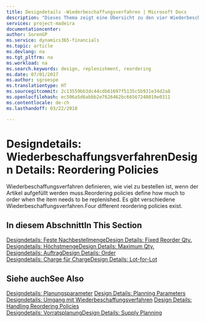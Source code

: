 ```yaml
---
title: Designdetails -Wiederbeschaffungsverfahren | Microsoft Docs
description: "Dieses Thema zeigt eine Übersicht zu den vier Wiederbeschaffungsverfahren, die für einen Wiederauffüllauftrag verfügbar sind."
services: project-madeira
documentationcenter: 
author: SorenGP
ms.service: dynamics365-financials
ms.topic: article
ms.devlang: na
ms.tgt_pltfrm: na
ms.workload: na
ms.search.keywords: design, replenishment, reordering
ms.date: 07/01/2017
ms.author: sgroespe
ms.translationtype: HT
ms.sourcegitcommit: 2c13559bb3dc44cdb61697f5135c5b931e34d2a8
ms.openlocfilehash: ec506a5d6abbb2e7626462bc66567248019e0311
ms.contentlocale: de-ch
ms.lasthandoff: 03/22/2018

---
```

# <a name="design-details-reordering-policies"></a><span data-ttu-id="d1e5d-103">Designdetails: Wiederbeschaffungsverfahren</span><span class="sxs-lookup"><span data-stu-id="d1e5d-103">Design Details: Reordering Policies</span></span>
<span data-ttu-id="d1e5d-104">Wiederbeschaffungsverfahren definieren, wie viel zu bestellen ist, wenn der Artikel aufgefüllt werden muss.</span><span class="sxs-lookup"><span data-stu-id="d1e5d-104">Reordering policies define how much to order when the item needs to be replenished.</span></span> <span data-ttu-id="d1e5d-105">Es gibt verschiedene Wiederbeschaffungsverfahren.</span><span class="sxs-lookup"><span data-stu-id="d1e5d-105">Four different reordering policies exist.</span></span>  

## <a name="in-this-section"></a><span data-ttu-id="d1e5d-106">In diesem Abschnitt</span><span class="sxs-lookup"><span data-stu-id="d1e5d-106">In This Section</span></span>  
[<span data-ttu-id="d1e5d-107">Designdetails: Feste Nachbestellmenge</span><span class="sxs-lookup"><span data-stu-id="d1e5d-107">Design Details: Fixed Reorder Qty.</span></span>](design-details-fixed-reorder-qty.md)  
[<span data-ttu-id="d1e5d-108">Designdetails: Höchstmenge</span><span class="sxs-lookup"><span data-stu-id="d1e5d-108">Design Details: Maximum Qty.</span></span>](design-details-maximum-qty.md)  
[<span data-ttu-id="d1e5d-109">Designdetails: Auftrag</span><span class="sxs-lookup"><span data-stu-id="d1e5d-109">Design Details: Order</span></span>](design-details-order.md)  
[<span data-ttu-id="d1e5d-110">Designdetails: Charge für Charge</span><span class="sxs-lookup"><span data-stu-id="d1e5d-110">Design Details: Lot-for-Lot</span></span>](design-details-lot-for-lot.md)  

## <a name="see-also"></a><span data-ttu-id="d1e5d-111">Siehe auch</span><span class="sxs-lookup"><span data-stu-id="d1e5d-111">See Also</span></span>  
<span data-ttu-id="d1e5d-112">[Designdetails: Planungsparameter](design-details-planning-parameters.md) </span><span class="sxs-lookup"><span data-stu-id="d1e5d-112">[Design Details: Planning Parameters](design-details-planning-parameters.md) </span></span>  
<span data-ttu-id="d1e5d-113">[Designdetails: Umgang mit Wiederbeschaffungsverfahren](design-details-handling-reordering-policies.md) </span><span class="sxs-lookup"><span data-stu-id="d1e5d-113">[Design Details: Handling Reordering Policies](design-details-handling-reordering-policies.md) </span></span>  
[<span data-ttu-id="d1e5d-114">Designdetails: Vorratsplanung</span><span class="sxs-lookup"><span data-stu-id="d1e5d-114">Design Details: Supply Planning</span></span>](design-details-supply-planning.md)

